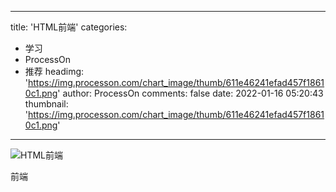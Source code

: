 
---
title: 'HTML前端'
categories: 
 - 学习
 - ProcessOn
 - 推荐
headimg: 'https://img.processon.com/chart_image/thumb/611e46241efad457f18610c1.png'
author: ProcessOn
comments: false
date: 2022-01-16 05:20:43
thumbnail: 'https://img.processon.com/chart_image/thumb/611e46241efad457f18610c1.png'
---

<div>   
<img class="thumb" alt="HTML前端" src="https://img.processon.com/chart_image/thumb/611e46241efad457f18610c1.png" referrerpolicy="no-referrer">
<p>前端</p>  
</div>
            